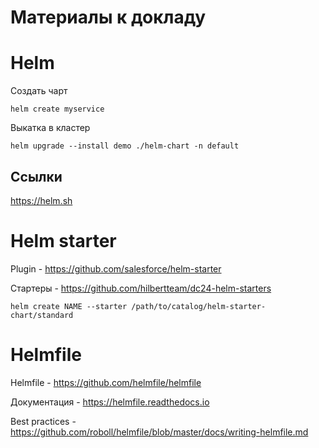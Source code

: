 # Материалы к докладу

# Helm

Создать чарт
```shell
helm create myservice
```
Выкатка в кластер
```shell
helm upgrade --install demo ./helm-chart -n default
```
## Ссылки

https://helm.sh


# Helm starter 

Plugin - https://github.com/salesforce/helm-starter

Стартеры - https://github.com/hilbertteam/dc24-helm-starters

```shell
helm create NAME --starter /path/to/catalog/helm-starter-chart/standard
```

# Helmfile

Helmfile - https://github.com/helmfile/helmfile

Документация - https://helmfile.readthedocs.io

Best practices - https://github.com/roboll/helmfile/blob/master/docs/writing-helmfile.md